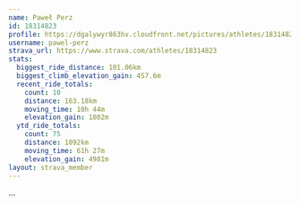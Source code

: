 ```yaml
---
name: Paweł Perz
id: 18314823
profile: https://dgalywyr863hv.cloudfront.net/pictures/athletes/18314823/5244308/1/large.jpg
username: pawel-perz
strava_url: https://www.strava.com/athletes/18314823
stats:
  biggest_ride_distance: 101.06km
  biggest_climb_elevation_gain: 457.6m
  recent_ride_totals:
    count: 10
    distance: 163.18km
    moving_time: 10h 44m
    elevation_gain: 1002m
  ytd_ride_totals:
    count: 75
    distance: 1092km
    moving_time: 61h 27m
    elevation_gain: 4981m
layout: strava_member
--- 
```

...
